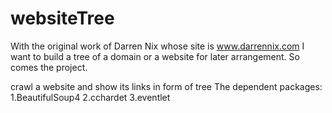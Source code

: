 websiteTree
===========
With the original work of Darren Nix whose site is www.darrennix.com
I want to build a tree of a domain or a website for later arrangement.
So comes the project.

crawl a website and show its links in form of tree
The dependent packages:
1.BeautifulSoup4
2.cchardet
3.eventlet
